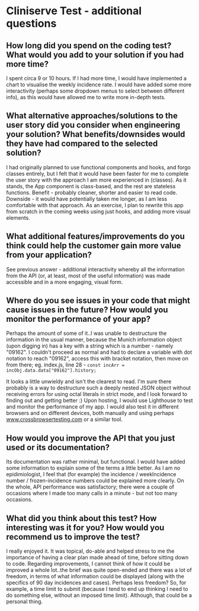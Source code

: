 # Cliniserve Test - additional questions

## How long did you spend on the coding test? What would you add to your solution if you had more time?

I spent circa 9 or 10 hours. If I had more time, I would have implemented a chart to visualise the weekly incidence rate. I would have
added some more interactivity (perhaps some dropdown menus to select between different info), as this would have allowed me to write
more in-depth tests.

## What alternative approaches/solutions to the user story did you consider when engineering your solution? What benefits/downsides would they have had compared to the selected solution?

I had originally planned to use functional components and hooks, and forgo classes entirely, but I felt that it would have been faster for me to complete the user story with the approach I am more experienced in (classes). As it stands, the App component is class-based, and the rest are stateless functions. Benefit - probably cleaner, shorter and easier to read code. Downside - it would have potentially taken me longer, as I am less comfortable with that approach. As an exercise, I plan to rewrite this app from scratch in the coming weeks using just hooks, and adding more visual elements. 

## What additional features/improvements do you think could help the customer gain more value from your application?

See previous answer - additional interactivity whereby all the information from the API (or, at least, most of the useful information) was made accessible and in a more engaging, visual form.

## Where do you see issues in your code that might cause issues in the future? How would you monitor the performance of your app?

Perhaps the amount of some of it..I was unable to destructure the information in the usual manner, because the Munich information object (upon digging in) has a key with a string which is a number - namely "09162". I couldn't proceed as normal and had to declare a variable with dot notation to reach "09162", access this with bracket notation, then move on from there; eg. index.js, line 28 -  `const incArr = incObj.data.data["09162"].history;`

It looks a little unwieldy and isn't the clearest to read. I'm sure there probably is a way to destructure such a deeply nested JSON object without receiving errors for using octal literals in strict mode, and I look forward to finding out and getting better :) Upon hosting, I would use Lighthouse to test and monitor the performance of my app. I would also test it in different browsers and on different devices, both manually and using perhaps www.crossbrowsertesting.com or a similar tool.

## How would you improve the API that you just used or its documentation? 

Its documentation was rather minimal, but functional. I would have added some information to explain some of the terms a little better. As I am no epidimiologist, I feel that (for example) the incidence / weekIncidence number / frozen-incidence numbers could be explained more clearly. On the whole, API performance was satisfactory; there were a couple of occasions where I made too many calls in a minute - but not too many occasions. 

## What did you think about this test? How interesting was it for you? How would you recommend us to improve the test?

I really enjoyed it. It was topical, do-able and helped stress to me the importance of having a clear plan made ahead of time, before sitting down to code. Regarding improvements, I cannot think of how it could be improved a whole lot..the brief was quite open-ended and there was a lot of freedom, in terms of what information could be displayed (along with the specifics of 90 day incidences and cases). Perhaps less freedom? So, for example, a time limit to submit (because I tend to end up thinking I need to do something else, without an imposed time limit). Although, that could be a personal thing.
